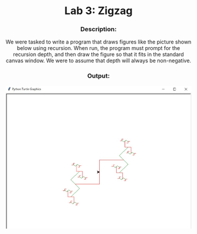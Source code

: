<div align='center'> <h1> Lab 3: Zigzag</h1>

### Description:
  
We were tasked to write a program that draws figures like the picture shown below using recursion. When run, the program must prompt for the recursion depth, and then draw the figure so that it fits in the standard canvas window. We were to assume that depth will always be non-negative.

### Output:
 
 ![Alt text](lab03_output.jpg)
